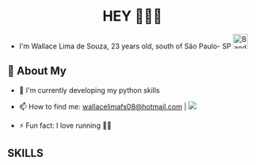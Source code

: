 <h1 align="center">HEY 🙋🏽‍♂️ </h1>

- I'm Wallace Lima de Souza, 23 years old, south of São Paulo- SP  <img src="https://upload.wikimedia.org/wikipedia/commons/0/05/Flag_of_Brazil.svg" alt="Bandeira do Brasil" width="30"/>

## 🚀 About My

- 🌱 I'm currently developing my python skills

- 📫 How to find me: wallacelimafs08@hotmail.com | [![](https://img.shields.io/badge/LinkedIn-0077B5?style=for-the-badge&logo=linkedin&logoColor=white)](https://www.linkedin.com/in/wallace-lima-765865179/)
- ⚡ Fun fact: I love running 🏃‍♂️
<h2>SKILLS</h2>


